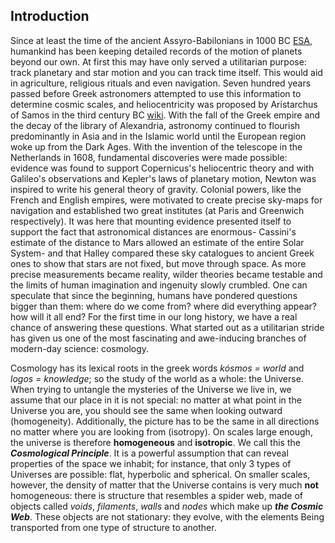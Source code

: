 ## Introduction

Since at least the time of the ancient Assyro-Babilonians in 1000 BC [ESA](<https://sci.esa.int/web/gaia/-/53196-the-oldest-sky-maps>), humankind has been keeping detailed records of the motion of planets beyond our own. At first this may have only served a utilitarian purpose: track planetary and star motion and you can track time itself. This would aid in agriculture, religious rituals and even navigation. Seven hundred years passed before Greek astronomers attempted to use this information to determine cosmic scales, and heliocentricity was proposed by Aristarchus of Samos in the third century BC [wiki](https://en.wikipedia.org/wiki/Aristarchus_of_Samos). With the fall of the Greek empire and the decay of the library of Alexandria, astronomy continued to flourish predominantly in Asia and in the Islamic world until the European region woke up from the Dark Ages. With the invention of the telescope in the Netherlands in 1608, fundamental discoveries were made possible: evidence was found to support Copernicus's heliocentric theory and with Galileo's observations and Kepler's laws of planetary motion, Newton was inspired to write his general theory of gravity. Colonial powers, like the French and English empires, were motivated to create precise sky-maps for navigation and established two great institutes (at Paris and Greenwich respectively). It was here that mounting evidence presented itself to support the fact that astronomical distances are enormous- Cassini's  estimate of the distance to Mars allowed an estimate of the entire Solar System- and that Halley compared these sky catalogues to ancient Greek ones to show that stars are not fixed, but move through space. As more precise measurements became reality, wilder theories became testable and the limits of human imagination and ingenuity slowly crumbled. One can speculate that since the beginning, humans have pondered questions bigger than them: where do we come from? where did everything appear? how will it all end? For the first time in our long history, we have a real chance of answering these questions. What started out as a utilitarian stride has given us one of the most fascinating and awe-inducing branches of modern-day science: cosmology.

Cosmology has its lexical roots in the greek words *kósmos = world* and *logos = knowledge*; so the study of the world as a whole: the Universe. When trying to untangle the mysteries of the Universe we live in, we assume that our place in it is not special: no matter at what point in the Universe you are, you should see the same when looking outward (homogeneity). Additionally, the picture has to be the same in all directions no matter where you are looking from (isotropy). On scales large enough, the universe is therefore **homogeneous** and **isotropic**. We call this the ***Cosmological Principle***. It is a powerful assumption that can reveal properties of the space we inhabit; for instance, that only 3 types of Universes are possible: flat, hyperbolic and spherical. On smaller scales, however, the density of matter that the Universe contains is very much **not** homogeneous: there is structure that resembles a spider web, made of objects called *voids*, *filaments*, *walls* and *nodes* which make up ***the Cosmic Web***. These objects are not stationary: they evolve, with the elements Being transported from one type of structure to another.
